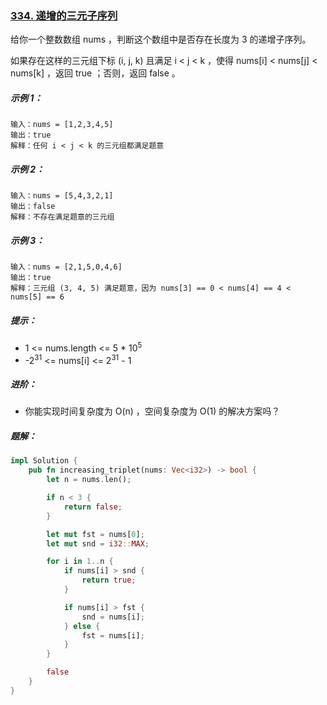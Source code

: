 ### [334. 递增的三元子序列](https://leetcode.cn/problems/increasing-triplet-subsequence/)
给你一个整数数组 nums ，判断这个数组中是否存在长度为 3 的递增子序列。

如果存在这样的三元组下标 (i, j, k) 且满足 i < j < k ，使得 nums[i] < nums[j] < nums[k] ，返回 true ；否则，返回 false 。



##### 示例 1：
```
输入：nums = [1,2,3,4,5]
输出：true
解释：任何 i < j < k 的三元组都满足题意
```

##### 示例 2：
```
输入：nums = [5,4,3,2,1]
输出：false
解释：不存在满足题意的三元组
```

##### 示例 3：
```
输入：nums = [2,1,5,0,4,6]
输出：true
解释：三元组 (3, 4, 5) 满足题意，因为 nums[3] == 0 < nums[4] == 4 < nums[5] == 6
```

##### 提示：
- 1 <= nums.length <= 5 * 10<sup>5</sup>
- -2<sup>31</sup> <= nums[i] <= 2<sup>31</sup> - 1


##### 进阶：
- 你能实现时间复杂度为 O(n) ，空间复杂度为 O(1) 的解决方案吗？

##### 题解：
```rust
impl Solution {
    pub fn increasing_triplet(nums: Vec<i32>) -> bool {
        let n = nums.len();

        if n < 3 {
            return false;
        }

        let mut fst = nums[0];
        let mut snd = i32::MAX;

        for i in 1..n {
            if nums[i] > snd {
                return true;
            }

            if nums[i] > fst {
                snd = nums[i];
            } else {
                fst = nums[i];
            }
        }

        false
    }
}
```
